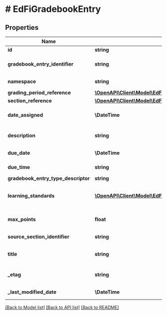 # # EdFiGradebookEntry

## Properties

Name | Type | Description | Notes
------------ | ------------- | ------------- | -------------
**id** | **string** |  | [optional]
**gradebook_entry_identifier** | **string** | A unique number or alphanumeric code assigned to a gradebook entry by the source system. |
**namespace** | **string** | Namespace URI for the source of the gradebook entry. |
**grading_period_reference** | [**\OpenAPI\Client\Model\EdFiGradingPeriodReference**](EdFiGradingPeriodReference.md) |  | [optional]
**section_reference** | [**\OpenAPI\Client\Model\EdFiSectionReference**](EdFiSectionReference.md) |  | [optional]
**date_assigned** | **\DateTime** | The date the assignment, homework, or assessment was assigned or executed. |
**description** | **string** | A description of the assignment, homework, or classroom assessment. | [optional]
**due_date** | **\DateTime** | The date the assignment, homework, or assessment is due. | [optional]
**due_time** | **string** | The time the assignment, homework, or assessment is due. | [optional]
**gradebook_entry_type_descriptor** | **string** | The type of the gradebook entry. | [optional]
**learning_standards** | [**\OpenAPI\Client\Model\EdFiGradebookEntryLearningStandard[]**](EdFiGradebookEntryLearningStandard.md) | An unordered collection of gradebookEntryLearningStandards. LearningStandard(s) associated with the gradebook entry. | [optional]
**max_points** | **float** | The maximum number of points  that can be earned for the submission. | [optional]
**source_section_identifier** | **string** | The local identifier assigned to a section. |
**title** | **string** | The name or title of the activity to be recorded in the gradebook entry. |
**_etag** | **string** | A unique system-generated value that identifies the version of the resource. | [optional]
**_last_modified_date** | **\DateTime** | The date and time the resource was last modified. | [optional]

[[Back to Model list]](../../README.md#models) [[Back to API list]](../../README.md#endpoints) [[Back to README]](../../README.md)
